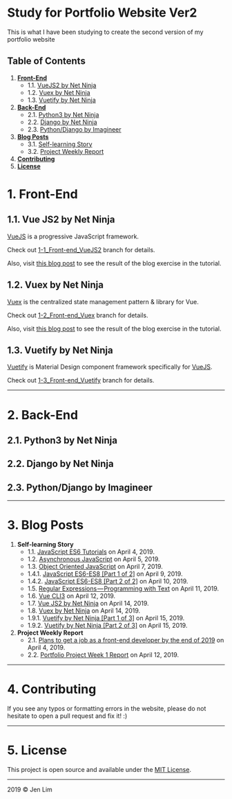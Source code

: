 # Study for Portfolio Website Ver2
This is what I have been studying to create the second version of my portfolio website

## Table of Contents
1. <b>[Front-End](https://github.com/cmdlhz/study_for_ver2#1-front-end)</b>
    - 1.1. [VueJS2 by Net Ninja](https://github.com/cmdlhz/study_for_ver2#11-vue-js2-by-net-ninja)
    - 1.2. [Vuex by Net Ninja](https://github.com/cmdlhz/study_for_ver2#12-vuex-by-net-ninja)
    - 1.3. [Vuetify by Net Ninja](https://github.com/cmdlhz/study_for_ver2#13-vuetify-by-net-ninja)
2. <b>[Back-End](https://github.com/cmdlhz/study_for_ver2#2-back-end)</b>
    - 2.1. [Python3 by Net Ninja](https://github.com/cmdlhz/study_for_ver2#21-python3-by-net-ninja)
    - 2.2. [Django by Net Ninja](https://github.com/cmdlhz/study_for_ver2#22-django-by-net-ninja)
    - 2.3. [Python/Django by Imagineer](https://github.com/cmdlhz/study_for_ver2#23-pythondjango-by-imagineer)
3. <b>[Blog Posts](https://github.com/cmdlhz/study_for_ver2#3-blog-posts)</b>
    - 3.1. [Self-learning Story](https://github.com/cmdlhz/study_for_ver2#31-self-learning-story)
    - 3.2. [Project Weekly Report](https://github.com/cmdlhz/study_for_ver2#32-project-weekly-report)
4. <b>[Contributing](https://github.com/cmdlhz/study_for_ver2#4-contributing)</b>
5. <b>[License](https://github.com/cmdlhz/study_for_ver2#5-license)</b>

# 1. Front-End 
## 1.1. Vue JS2 by Net Ninja
[VueJS](https://vuejs.org/) is a progressive JavaScript framework.

Check out [1-1_Front-end_VueJS2](https://github.com/cmdlhz/study_for_ver2/tree/1-1_Front-end_VueJS2) branch for details.

Also, visit [this blog post](http://bit.ly/M_VueJS2_NN) to see the result of the blog exercise in the tutorial.

## 1.2. Vuex by Net Ninja
[Vuex](https://vuex.vuejs.org/) is the centralized state management pattern & library for Vue.

Check out [1-2_Front-end_Vuex](https://github.com/cmdlhz/study_for_ver2/tree/1-2_Front-end_Vuex) branch for details.

Also, visit [this blog post](http://bit.ly/M_Vuex_CSM_NN) to see the result of the blog exercise in the tutorial.

## 1.3. Vuetify by Net Ninja
[Vuetify](https://next.vuetifyjs.com/en/) is Material Design component framework specifically for [VueJS](https://vuejs.org/).

Check out [1-3_Front-end_Vuetify](https://github.com/cmdlhz/study_for_ver2/tree/1-3_Front-end_Vuetify) branch for details.

- - -

# 2. Back-End 
## 2.1. Python3 by Net Ninja

## 2.2. Django by Net Ninja

## 2.3. Python/Django by Imagineer
- - -

# 3. Blog Posts
1. <b>Self-learning Story</b>
    - 1.1. [JavaScript ES6 Tutorials](http://bit.ly/M_JS_ES6_NN) on April 4, 2019.
    - 1.2. [Asynchronous JavaScript](http://bit.ly/M_JS_Async_NN) on April 5, 2019.
    - 1.3. [Object Oriented JavaScript](http://bit.ly/M_JS_OO_NN) on April 7, 2019.
    - 1.4.1. [JavaScript ES6-ES8 [Part 1 of 2]](http://bit.ly/M_JS_ES6-8_1_CT) on April 9, 2019.
    - 1.4.2. [JavaScript ES6-ES8 [Part 2 of 2]](http://bit.ly/M_JS_ES6-8_2_CT) on April 10, 2019.
    - 1.5. [Regular Expressions — Programming with Text](http://bit.ly/M_JS_Regex_CT) on April 11, 2019.
    - 1.6. [Vue CLI3](http://bit.ly/M_Vue_CLI3_NN) on April 12, 2019.
    - 1.7. [Vue JS2 by Net Ninja](http://bit.ly/M_VueJS2_NN) on April 14, 2019.
    - 1.8. [Vuex by Net Ninja](http://bit.ly/M_Vuex_CSM_NN) on April 14, 2019.
    - 1.9.1. [Vuetify by Net Ninja [Part 1 of 3]](http://bit.ly/M_Vuetify_1_of_3_NN) on April 15, 2019.
    - 1.9.2. [Vuetify by Net Ninja [Part 2 of 3]](http://bit.ly/M_Vuetify_2_of_3_NN) on April 15, 2019.
2. <b>Project Weekly Report</b>
    - 2.1. [Plans to get a job as a front-end developer by the end of 2019](http://bit.ly/week_0_goals) on April 4, 2019.
    - 2.2. [Portfolio Project Week 1 Report](http://bit.ly/M_p_v2_wk_1) on April 12, 2019.
- - -

# 4. Contributing
If you see any typos or formatting errors in the website, please do not hesitate to open a pull request and fix it! :)
- - -

# 5. License
This project is open source and available under the [MIT License](https://github.com/cmdlhz/study_for_ver2/blob/master/LICENSE).
- - -

2019 © Jen Lim 